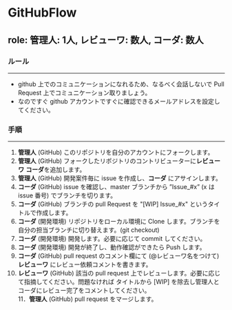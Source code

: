 # GitHubFlow  
  
## role: **管理人:** 1人, **レビューワ:** 数人, **コーダ:** 数人  

### ルール 
---- 
* github 上でのコミュニケーションになれるため、なるべく会話しないで Pull Request 上でコミュニケーション取りましょう。  
* なのですぐ github アカウントですぐに確認できるメールアドレスを設定してください。  
  
### 手順
---- 
1. **管理人** (GitHub) このリポジトリを自分のアカウントにフォークします。  
2. **管理人** (GitHub) フォークしたリポジトリのコントリビューターに**レビューワ** **コーダ**を追加します。  
3. **管理人** (GitHub) 開発案件毎に issue を作成し、**コーダ** にアサインします。  
4. **コーダ** (GitHub) issue を確認し、master ブランチから ”Issue_#x” (x は issue 番号) でブランチを切ります。  
5. **コーダ** (GitHub) ブランチの pull Request を "[WIP] Issue_#x" というタイトルで作成します。  
6. **コーダ** (開発環境) リポジトリをローカル環境に Clone します。ブランチを自分の担当ブランチに切り替えます。(git checkout)  
7. **コーダ** (開発環境) 開発します。必要に応じて commit してください。  
8. **コーダ** (開発環境) 開発が終了し、動作確認ができたら Push します。  
9. **コーダ** (GitHub) pull request のコメント欄にて (@レビューワ名をつけて) **レビューワ** にレビュー依頼コメントを書きます。  
10. **レビューワ** (GitHub) 該当の pull request 上でレビューします。必要に応じて指摘してください。問題なければ タイトルから [WIP] を除去し管理人とコーダにレビュー完了をコメントしてください。  
11．**管理人** (GitHub) pull request をマージします。  
